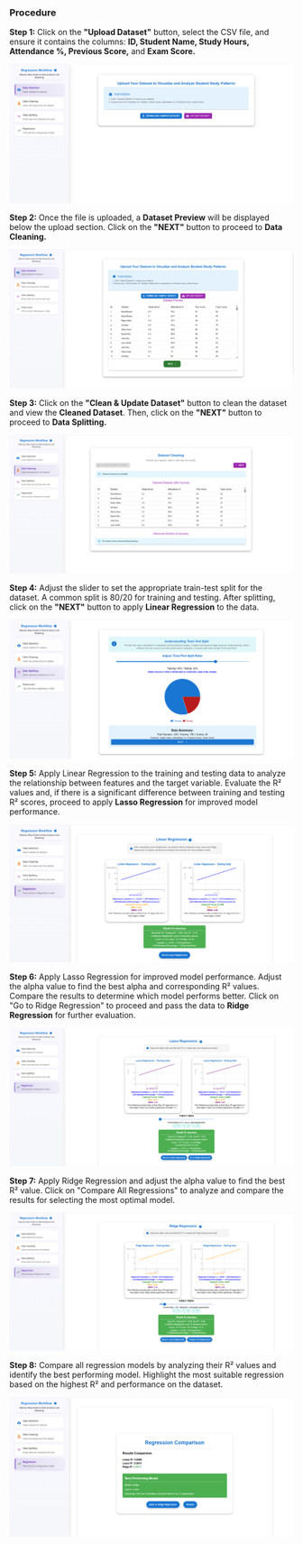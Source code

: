 ### Procedure
<p><strong>Step 1:</strong> Click on the <strong>"Upload Dataset"</strong> button, select the CSV file, and ensure it contains the columns: <strong>ID, Student Name, Study Hours, Attendance %, Previous Score,</strong> and <strong>Exam Score.</strong></p>

![Step-1](./images/Step-1.png)
  
<p><strong>Step 2:</strong> Once the file is uploaded, a <strong>Dataset Preview</strong> will be displayed below the upload section. Click on the <strong>"NEXT"</strong> button to proceed to <strong>Data Cleaning.</strong></p>
  
![Step-2](./images/Step-2.png) 

<p><strong>Step 3:</strong> Click on the <strong>"Clean & Update Dataset"</strong> button to clean the dataset and view the <strong>Cleaned Dataset</strong>. Then, click on the <strong>"NEXT"</strong> button to proceed to <strong>Data Splitting.</strong></p>
 
![Step-3](./images/Step-3.png) 

<p><strong>Step 4:</strong> Adjust the slider to set the appropriate train-test split for the dataset. A common split is 80/20 for training and testing. After splitting, click on the <strong>"NEXT"</strong> button to apply <strong>Linear Regression</strong> to the data.</p>

![Step-4](./images/Step-4.png) 

<p><strong>Step 5:</strong> Apply Linear Regression to the training and testing data to analyze the relationship between features and the target variable. Evaluate the R² values and, if there is a significant difference between training and testing R² scores, proceed to apply <strong>Lasso Regression</strong> for improved model performance.</p>

![Step-5](./images/Step-5.png) 

<p><strong>Step 6:</strong> Apply Lasso Regression for improved model performance. Adjust the alpha value to find the best alpha and corresponding R² values. Compare the results to determine which model performs better. Click on "Go to Ridge Regression" to proceed and pass the data to <strong>Ridge Regression</strong> for further evaluation.</p>

![Step-5](./images/Step-6.png) 

<p><strong>Step 7:</strong> Apply Ridge Regression and adjust the alpha value to find the best R² value. Click on "Compare All Regressions" to analyze and compare the results for selecting the most optimal model.</p>

![Step-7](./images/Step-7.png) 

<p><strong>Step 8:</strong> Compare all regression models by analyzing their R² values and identify the best performing model. Highlight the most suitable regression based on the highest R² and performance on the dataset.</p>

![Step-8](./images/Step-8.png) 